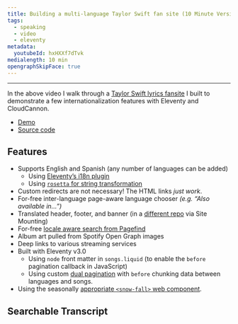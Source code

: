 ```yaml
---
title: Building a multi-language Taylor Swift fan site (10 Minute Version) (Zach's Version)
tags:
  - speaking
  - video
  - eleventy
metadata:
  youtubeId: hxHXXf7dTvk
medialength: 10 min
opengraphSkipFace: true
---
```

<script type="module" src="/static/js/offviewport.js"></script>
<div>
	<off-viewport>
		<youtube-lite-player @slug="{{ metadata.youtubeId }}" @label="{{ title }}" @jsapi @hide-link></youtube-lite-player>
	</off-viewport>
	<youtube-link @label="{{ title }}" href="https://youtube.com/watch?v={{ metadata.youtubeId }}"></youtube-link>
</div>

---

In the above video I walk through a [Taylor Swift lyrics fansite](https://fluent-reef.cloudvent.net/) I built to demonstrate a few internationalization features with Eleventy and CloudCannon.

* [Demo](https://fluent-reef.cloudvent.net/)
* [Source code](https://github.com/zachleat-cc/demo-cloudcannon-i18n)


## Features

* Supports English and Spanish (any number of languages can be added)
	* Using [Eleventy’s i18n plugin](https://www.11ty.dev/docs/plugins/i18n/)
	* Using [`rosetta` for string transformation](https://www.npmjs.com/package/rosetta)
* Custom redirects are not necessary! The HTML links _just work_.
* For-free inter-language page-aware language chooser _(e.g. “Also available in…”)_
* Translated header, footer, and banner (in a [different repo](https://github.com/CloudCannon/demo-marketing-components) via Site Mounting)
* For-free [locale aware search from Pagefind](https://pagefind.app/docs/multilingual/)
* Album art pulled from Spotify Open Graph images
* Deep links to various streaming services
* Built with Eleventy v3.0
	* Using `node` front matter in `songs.liquid` (to enable the `before` pagination callback in JavaScript)
	* Using custom [dual pagination](https://github.com/11ty/eleventy/issues/332) with `before` chunking data between languages and songs.
* Using the seasonally [appropriate `<snow-fall>` web component](/web/snow-fall/).

## Searchable Transcript

<div><youtube-deep-link videoid="{{ metadata.youtubeId }}" :@captions="fetchYoutubeTranscript('{{ metadata.youtubeId }}')"></youtube-deep-link></div>
